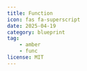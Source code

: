 ```yaml
---
title: Function
icon: fas fa-superscript
date: 2025-04-19
category: blueprint
tag:
    - amber
    - func
license: MIT
---
```

